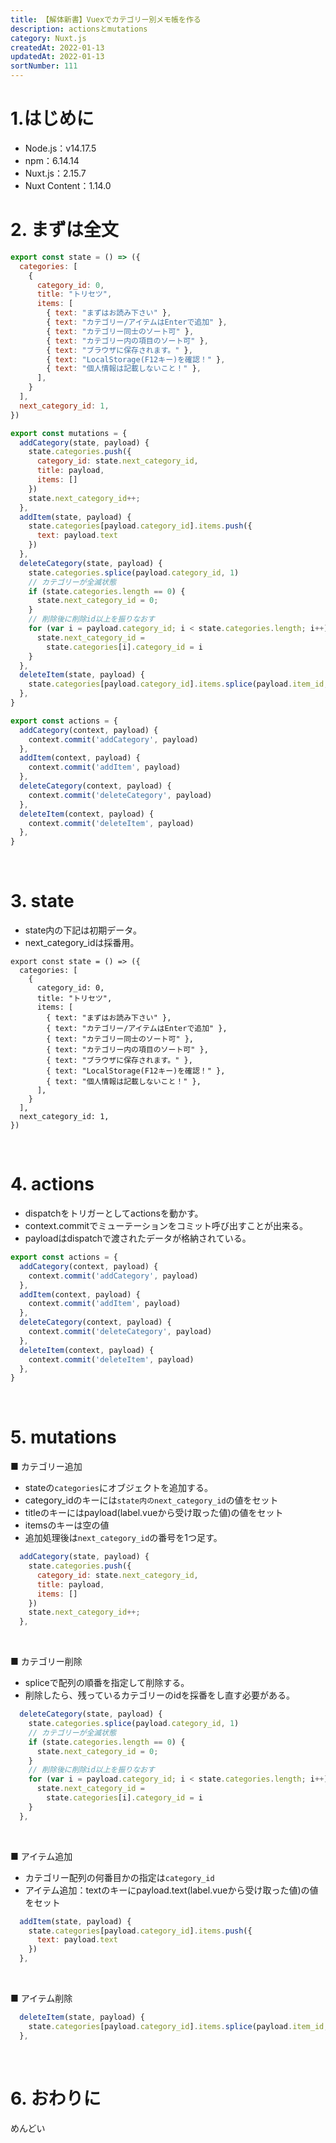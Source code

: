 ```yaml
---
title: 【解体新書】Vuexでカテゴリー別メモ帳を作る
description: actionsとmutations
category: Nuxt.js
createdAt: 2022-01-13
updatedAt: 2022-01-13
sortNumber: 111
---
```


# 1.はじめに
-  Node.js：v14.17.5
-  npm：6.14.14
-  Nuxt.js：2.15.7
-  Nuxt Content：1.14.0

# 2. まずは全文

```js
export const state = () => ({
  categories: [
    {
      category_id: 0,
      title: "トリセツ",
      items: [
        { text: "まずはお読み下さい" },
        { text: "カテゴリー/アイテムはEnterで追加" },
        { text: "カテゴリー同士のソート可" },
        { text: "カテゴリー内の項目のソート可" },
        { text: "ブラウザに保存されます。" },
        { text: "LocalStorage(F12キー)を確認！" },
        { text: "個人情報は記載しないこと！" },
      ],
    }
  ],
  next_category_id: 1,
})

export const mutations = {
  addCategory(state, payload) {
    state.categories.push({
      category_id: state.next_category_id,
      title: payload,
      items: []
    })
    state.next_category_id++;
  },
  addItem(state, payload) {
    state.categories[payload.category_id].items.push({
      text: payload.text
    })
  },
  deleteCategory(state, payload) {
    state.categories.splice(payload.category_id, 1)
    // カテゴリーが全滅状態
    if (state.categories.length == 0) {
      state.next_category_id = 0;
    }
    // 削除後に削除id以上を振りなおす
    for (var i = payload.category_id; i < state.categories.length; i++) {
      state.next_category_id =
        state.categories[i].category_id = i
    }
  },
  deleteItem(state, payload) {
    state.categories[payload.category_id].items.splice(payload.item_id, 1)
  },
}

export const actions = {
  addCategory(context, payload) {
    context.commit('addCategory', payload)
  },
  addItem(context, payload) {
    context.commit('addItem', payload)
  },
  deleteCategory(context, payload) {
    context.commit('deleteCategory', payload)
  },
  deleteItem(context, payload) {
    context.commit('deleteItem', payload)
  },
}
```

<br>

# 3. state
- state内の下記は初期データ。
- next_category_idは採番用。
```
export const state = () => ({
  categories: [
    {
      category_id: 0,
      title: "トリセツ",
      items: [
        { text: "まずはお読み下さい" },
        { text: "カテゴリー/アイテムはEnterで追加" },
        { text: "カテゴリー同士のソート可" },
        { text: "カテゴリー内の項目のソート可" },
        { text: "ブラウザに保存されます。" },
        { text: "LocalStorage(F12キー)を確認！" },
        { text: "個人情報は記載しないこと！" },
      ],
    }
  ],
  next_category_id: 1,
})
```

<br>

# 4. actions
- dispatchをトリガーとしてactionsを動かす。
- context.commitでミューテーションをコミット呼び出すことが出来る。
- payloadはdispatchで渡されたデータが格納されている。
```js
export const actions = {
  addCategory(context, payload) {
    context.commit('addCategory', payload)
  },
  addItem(context, payload) {
    context.commit('addItem', payload)
  },
  deleteCategory(context, payload) {
    context.commit('deleteCategory', payload)
  },
  deleteItem(context, payload) {
    context.commit('deleteItem', payload)
  },
}
```

<br>

# 5. mutations
■ カテゴリー追加
- stateの`categories`にオブジェクトを追加する。
- category_idのキーには`state内のnext_category_id`の値をセット
- titleのキーにはpayload(label.vueから受け取った値)の値をセット
- itemsのキーは空の値
- 追加処理後は`next_category_id`の番号を1つ足す。
```js
  addCategory(state, payload) {
    state.categories.push({
      category_id: state.next_category_id,
      title: payload,
      items: []
    })
    state.next_category_id++;
  },
```

<br>

■ カテゴリー削除
- spliceで配列の順番を指定して削除する。
- 削除したら、残っているカテゴリーのidを採番をし直す必要がある。
```js
  deleteCategory(state, payload) {
    state.categories.splice(payload.category_id, 1)
    // カテゴリーが全滅状態
    if (state.categories.length == 0) {
      state.next_category_id = 0;
    }
    // 削除後に削除id以上を振りなおす
    for (var i = payload.category_id; i < state.categories.length; i++) {
      state.next_category_id =
        state.categories[i].category_id = i
    }
  },
```

<br>

■ アイテム追加
- カテゴリー配列の何番目かの指定は`category_id`
- アイテム追加：textのキーにpayload.text(label.vueから受け取った値)の値をセット
```js
  addItem(state, payload) {
    state.categories[payload.category_id].items.push({
      text: payload.text
    })
  },
```

<br>

■ アイテム削除
```js
  deleteItem(state, payload) {
    state.categories[payload.category_id].items.splice(payload.item_id, 1)
  },
```

<br>

# 6. おわりに
めんどい

<br>
